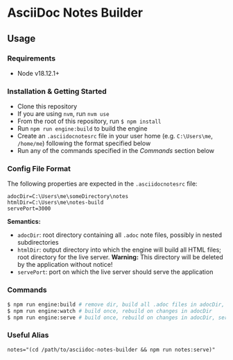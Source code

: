 # AsciiDoc Notes Builder
## Usage
### Requirements
* Node v18.12.1+

### Installation & Getting Started
- Clone this repository
- If you are using `nvm`, run `nvm use`
- From the root of this repository, run `$ npm install`
- Run `npm run engine:build` to build the engine
- Create an `.asciidocnotesrc` file in your user home (e.g. `C:\Users\me`, `/home/me`) following the format specified below
- Run any of the commands specified in the _Commands_ section below

### Config File Format
The following properties are expected in the `.asciidocnotesrc` file:
```
adocDir=C:\Users\me\someDirectory\notes
htmlDir=C:\Users\me\notes-build
servePort=3000
```

**Semantics:**
- `adocDir`: root directory containing all `.adoc` note files, possibly in nested subdirectories
- `htmlDir`: output directory into which the engine will build all HTML files; root directory for the live server.
**Warning:** This directory will be deleted by the application without notice!
- `servePort`: port on which the live server should serve the application

### Commands
```sh
$ npm run engine:build # remove dir, build all .adoc files in adocDir, output to htmlDir
$ npm run engine:watch # build once, rebuild on changes in adocDir
$ npm run engine:serve # build once, rebuild on changes in adocDir, serve htmlDir on specified port
```

### Useful Alias
```
notes="(cd /path/to/asciidoc-notes-builder && npm run notes:serve)"
```